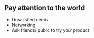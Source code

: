 Pay attention to the world
---------

* Unsatisfied needs
* Networking
* Ask friends/ public to try your product